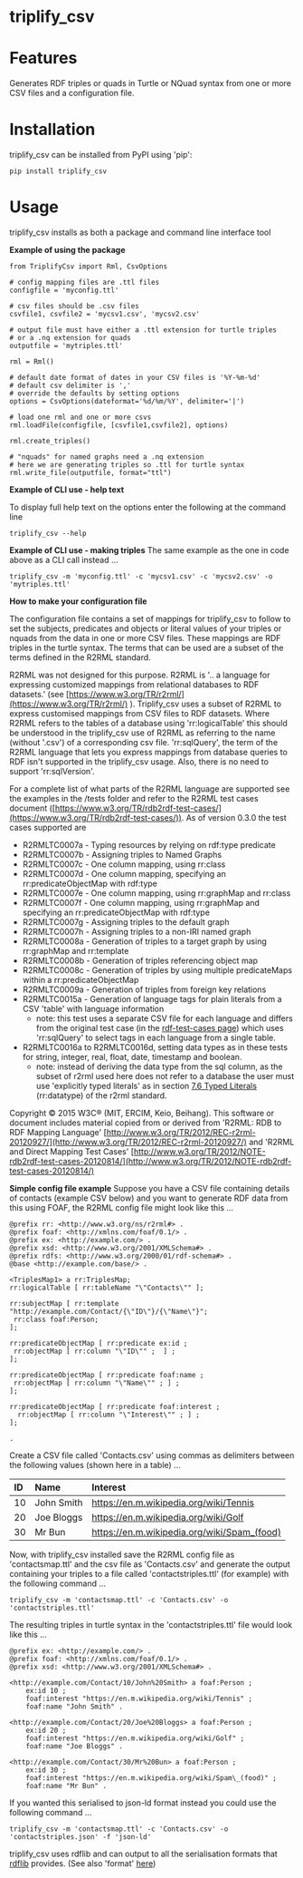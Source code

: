 triplify\_csv
=============

Features
========

Generates RDF triples or quads in Turtle or NQuad syntax from one or more CSV files and a configuration file.

Installation
============

triplify\_csv can be installed from PyPI using 'pip':

```
pip install triplify_csv
```

Usage
=====

triplify\_csv installs as both a package and command line interface tool

**Example of using the package**

	from TriplifyCsv import Rml, CsvOptions
	
	# config mapping files are .ttl files
	configfile = 'myconfig.ttl'
	
	# csv files should be .csv files
	csvfile1, csvfile2 = 'mycsv1.csv', 'mycsv2.csv'
	
	# output file must have either a .ttl extension for turtle triples
	# or a .nq extension for quads
	outputfile = 'mytriples.ttl'
	
	rml = Rml()
	
	# default date format of dates in your CSV files is '%Y-%m-%d'
	# default csv delimiter is ','
	# override the defaults by setting options
	options = CsvOptions(dateformat='%d/%m/%Y', delimiter='|')
	
	# load one rml and one or more csvs
	rml.loadFile(configfile, [csvfile1,csvfile2], options)
	 
	rml.create_triples()
	
	# "nquads" for named graphs need a .nq extension
	# here we are generating triples so .ttl for turtle syntax
	rml.write_file(outputfile, format="ttl")



**Example of CLI use - help text**

To display full help text on the options enter the following at the command line

```
triplify_csv --help
```


**Example of CLI use - making triples** The same example as the one in code above as a CLI call instead ...

```
triplify_csv -m 'myconfig.ttl' -c 'mycsv1.csv' -c 'mycsv2.csv' -o 'mytriples.ttl'
```

**How to make your configuration file**

The configuration file contains a set of mappings for triplify\_csv to follow to set the subjects, predicates and objects or literal values of your triples or nquads from the data in one or more CSV files. These mappings are RDF triples in the turtle syntax. The terms that can be used are a subset of the terms defined in the R2RML standard.

R2RML was not designed for this purpose. R2RML is '.. a language for expressing customized mappings from relational databases to RDF datasets.' (see [https://www.w3.org/TR/r2rml/](https://www.w3.org/TR/r2rml/) ). Triplify\_csv uses a subset of R2RML to express customised mappings from CSV files to RDF datasets. Where R2RML refers to the tables of a database using 'rr:logicalTable' this should be understood in the triplify\_csv use of R2RML as referring to the name (without '.csv') of a corresponding csv file. 'rr:sqlQuery', the term of the R2RML language that lets you express mappings from database queries to RDF isn't supported in the triplify\_csv usage. Also, there is no need to support 'rr:sqlVersion'.

For a complete list of what parts of the R2RML language are supported see the examples in the /tests folder and refer to the R2RML test cases document ([https://www.w3.org/TR/rdb2rdf-test-cases/](https://www.w3.org/TR/rdb2rdf-test-cases/)). As of version 0.3.0 the test cases supported are

- R2RMLTC0007a - Typing resources by relying on rdf:type predicate
- R2RMLTC0007b - Assigning triples to Named Graphs
- R2RMLTC0007c - One column mapping, using rr:class
- R2RMLTC0007d - One column mapping, specifying an rr:predicateObjectMap with rdf:type
- R2RMLTC0007e - One column mapping, using rr:graphMap and rr:class
- R2RMLTC0007f - One column mapping, using rr:graphMap and specifying an rr:predicateObjectMap with rdf:type
- R2RMLTC0007g - Assigning triples to the default graph
- R2RMLTC0007h - Assigning triples to a non-IRI named graph
- R2RMLTC0008a - Generation of triples to a target graph by using rr:graphMap and rr:template
- R2RMLTC0008b - Generation of triples referencing object map
- R2RMLTC0008c - Generation of triples by using multiple predicateMaps within a rr:predicateObjectMap
- R2RMLTC0009a - Generation of triples from foreign key relations
- R2RMLTC0015a - Generation of language tags for plain literals from a CSV 'table' with language information
	- note: this test uses a separate CSV file for each language and differs from the original test case (in the [rdf-test-cases page](https://www.w3.org/TR/rdb2rdf-test-cases/)) which uses 'rr:sqlQuery' to select tags in each language from a single table.
- R2RMLTC0016a to R2RMLTC0016d, setting data types as in these tests for string, integer, real, float, date, timestamp and boolean.  
	- note: instead of deriving the data type from the sql column, as the subset of r2rml used here does not refer to a database the user must use 'explicitly typed literals' as in section [7.6 Typed Literals](https://www.w3.org/TR/r2rml/#typed-literals) (rr:datatype) of the r2rml standard.

Copyright © 2015 W3C® (MIT, ERCIM, Keio, Beihang). This software or document includes material copied from or derived from 'R2RML: RDB to RDF Mapping Language' [http://www.w3.org/TR/2012/REC-r2rml-20120927/](http://www.w3.org/TR/2012/REC-r2rml-20120927/) and 'R2RML and Direct Mapping Test Cases' [http://www.w3.org/TR/2012/NOTE-rdb2rdf-test-cases-20120814/](http://www.w3.org/TR/2012/NOTE-rdb2rdf-test-cases-20120814/)

**Simple config file example** Suppose you have a CSV file containing details of contacts (example CSV below) and you want to generate RDF data from this using FOAF, the R2RML config file might look like this ...

	@prefix rr: <http://www.w3.org/ns/r2rml#> .
	@prefix foaf: <http://xmlns.com/foaf/0.1/> .
	@prefix ex: <http://example.com/> .
	@prefix xsd: <http://www.w3.org/2001/XMLSchema#> .
	@prefix rdfs: <http://www.w3.org/2000/01/rdf-schema#> .
	@base <http://example.com/base/> .
	
	<TriplesMap1> a rr:TriplesMap;
	rr:logicalTable [ rr:tableName "\"Contacts\"" ];
	
	rr:subjectMap [ rr:template "http://example.com/Contact/{\"ID\"}/{\"Name\"}";
	 rr:class foaf:Person;
	];
	
	rr:predicateObjectMap [ rr:predicate ex:id ;
	 rr:objectMap [ rr:column "\"ID\"" ;  ] ;
	];
	
	rr:predicateObjectMap [ rr:predicate foaf:name ;
	 rr:objectMap [ rr:column "\"Name\"" ; ] ;
	];
	
	rr:predicateObjectMap [ rr:predicate foaf:interest ;
	  rr:objectMap [ rr:column "\"Interest\"" ; ] ;
	];
	
	.



Create a CSV file called 'Contacts.csv' using commas as delimiters between the following values (shown here in a table) ...

ID  | Name | Interest
:---- | :---- | :--------
10 | John Smith | https://en.m.wikipedia.org/wiki/Tennis
20 | Joe Bloggs | https://en.m.wikipedia.org/wiki/Golf
30 | Mr Bun | https://en.m.wikipedia.org/wiki/Spam_(food) 


Now, with triplify_csv installed save the R2RML config file as 'contactsmap.ttl' and the csv file as 'Contacts.csv' and generate the output containing your triples to a file called 'contactstriples.ttl' (for example) with the following command ...

```
triplify_csv -m 'contactsmap.ttl' -c 'Contacts.csv' -o 'contactstriples.ttl'
```

The resulting triples in turtle syntax in the 'contactstriples.ttl' file would look like this ...


	@prefix ex: <http://example.com/> .
	@prefix foaf: <http://xmlns.com/foaf/0.1/> .
	@prefix xsd: <http://www.w3.org/2001/XMLSchema#> .
	
	<http://example.com/Contact/10/John%20Smith> a foaf:Person ;
	    ex:id 10 ;
	    foaf:interest "https://en.m.wikipedia.org/wiki/Tennis" ;
	    foaf:name "John Smith" .
	
	<http://example.com/Contact/20/Joe%20Bloggs> a foaf:Person ;
	    ex:id 20 ;
	    foaf:interest "https://en.m.wikipedia.org/wiki/Golf" ;
	    foaf:name "Joe Bloggs" .
	
	<http://example.com/Contact/30/Mr%20Bun> a foaf:Person ;
	    ex:id 30 ;
	    foaf:interest "https://en.m.wikipedia.org/wiki/Spam\_(food)" ;
	    foaf:name "Mr Bun" .

If you wanted this serialised to json-ld format instead you could use the following command ...

```
triplify_csv -m 'contactsmap.ttl' -c 'Contacts.csv' -o 'contactstriples.json' -f 'json-ld'
```

 triplify_csv uses rdflib and can output to all the serialisation formats that [rdflib](https://pypi.org/project/rdflib/) provides. (See also 'format' [here](https://rdflib.readthedocs.io/en/stable/apidocs/rdflib.html#rdflib.Graph.serialize))